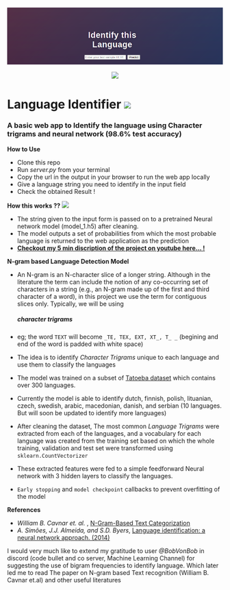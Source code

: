 ![Banner](https://github.com/neonithinar/Language_detection/blob/main/templates/Language_detector.png)
<!-- retro visitor counter -->
<p align="center"> 
  <img src="https://profile-counter.glitch.me/{neonithinar}/count.svg" />
</p>

<!-- Welcome Message -->
<h1>Language Identifier <img src="https://media.giphy.com/media/nQjrA94PBUX9ssj9QU/giphy.gif" width="65px"></h1>

<h3>A basic web app to Identify the language using Character trigrams and neural network (98.6% test accuracy)</h3>



**How to Use**  

* Clone this repo
* Run _server.py_ from your terminal
* Copy the url in the output in your browser to run the web app locally
* Give a language string you need to identify in the input field
* Check the obtained Result !


**How this works ??** <img src="https://media.giphy.com/media/TKXabSgn2ouV8vmTue/giphy.gif" width="40px">

* The string given to the input form is passed on to a pretrained Neural network model (model_1.h5) after cleaning. 
* The model outputs a set of probabilities from which the most probable language is returned to the web application as the prediction
* **[Checkout my 5 min discription of the project on youtube here... ! ](https://youtu.be/PBPjTO-yTdQ)**

**N-gram based Language Detection Model**

* An N-gram is an N-character slice of a longer string. Although in the literature the term can include the notion of any co-occurring set of characters in a string (e.g., an N-gram made up of the first and third character of a word), in this
project we use the term for contiguous slices only. Typically, we will be using <h5>character trigrams<h5> 
* eg; the word ```TEXT``` will become ```_TE, TEX, EXT, XT_, T_ _``` (begining and end of the word is padded with white space)
* The idea is to identify *Character Trigrams* unique to each language and use them to classify the languages
* The model was trained on a subset of [Tatoeba dataset](https://downloads.tatoeba.org/exports/sentences.csv) which contains over 300 languages. 
* Currently the model is able to identify dutch, finnish, polish, lituanian, czech, swedish, arabic, macedonian, danish, and serbian (10 languages. But will soon be updated to identify more languages)
* After cleaning the dataset, The most common *Language Trigrams* were extracted from each of the languages, and a vocabulary for each language was created from the training set based on which the whole training, validation and test set were transformed using ```sklearn.CountVectorizer ``` 
	
* These extracted features were fed to a simple feedforward Neural network with 3 hidden layers to classify the languages.
* ```Early stopping``` and ```model checkpoint```  callbacks to prevent overfitting of the model


**References**

* _William B. Cavnar et. al._ , [N-Gram-Based Text Categorization](https://www.researchgate.net/publication/2375544_N-Gram-Based_Text_Categorization) 
* _A. Simões, J.J. Almeida, and S.D. Byers_, [Language identification: a neural network approach. (2014)](https://www.researchgate.net/publication/290102620_Language_identification_A_neural_network_approach)

I would very much like to extend my gratitude to user _@BobVonBob_ in discord (code bullet and co server, Machine Learning Channel) for suggesting the use of bigram frequencies to identify language. Which later led me to read The paper on N-gram based Text recognition (William B. Cavnar et.al) and other useful literatures
